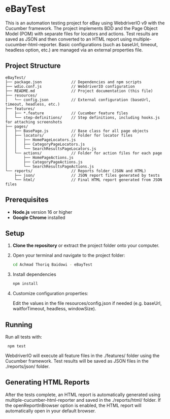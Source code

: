 # eBayTest

This is an automation testing project for eBay using WebdriverIO v9 with the Cucumber framework. The project implements BDD and the Page Object Model (POM) with separate files for locators and actions. Test results are saved as JSON and then converted to an HTML report using multiple-cucumber-html-reporter. Basic configurations (such as baseUrl, timeout, headless option, etc.) are managed via an external properties file.

## Project Structure
````
eBayTest/
├── package.json             // Dependencies and npm scripts
├── wdio.conf.js             // WebdriverIO configuration
├── README.md                // Project documentation (this file)
├── resources/
│   └── config.json          // External configuration (baseUrl, timeout, headless, etc.)
├── features/
│   ├── *.feature            // Cucumber feature files
│   └── step-definitions/    // Step definitions, including hooks.js for attaching screenshots
├── pages/
│   ├── BasePage.js          // Base class for all page objects
│   ├── locators/            // Folder for locator files
│   │   ├── HomePageLocators.js
│   │   ├── CategoryPageLocators.js
│   │   └── SearchResultsPageLocators.js
│   └── actions/             // Folder for action files for each page
│       ├── HomePageActions.js
│       ├── CategoryPageActions.js
│       └── SearchResultsPageActions.js
└── reports/                 // Reports folder (JSON and HTML)
    ├── json/                // JSON report files generated by tests
    └── html/                // Final HTML report generated from JSON files
````
## Prerequisites

- **Node.js** version 16 or higher
- **Google Chrome** installed

## Setup

1. **Clone the repository** or extract the project folder onto your computer.
2. Open your terminal and navigate to the project folder:
   ```bash
   cd Achmad Thoriq Baidowi - eBayTest
3. Install dependencies
   ````bash
   npm install
4. Customize configuration properties:

   Edit the values in the file resources/config.json if needed (e.g. baseUrl, waitforTimeout, headless, windowSize).

## Running

Run all tests with:
````
 npm test
````
WebdriverIO will execute all feature files in the ./features/ folder using the Cucumber framework. Test results will be saved as JSON files in the ./reports/json/ folder.

## Generating HTML Reports

After the tests complete, an HTML report is automatically generated using multiple-cucumber-html-reporter and saved in the ./reports/html/ folder. If the openReportInBrowser option is enabled, the HTML report will automatically open in your default browser.